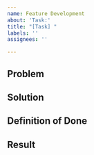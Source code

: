 ```yaml
---
name: Feature Development
about: 'Task:'
title: "[Task] "
labels: ''
assignees: ''

---
```


## Problem

## Solution

## Definition of Done

## Result
